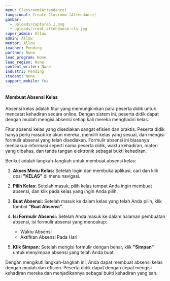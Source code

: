 ```yaml
---
menu: Classroom(Attendance)
fungsional: Create Clasroom (Attendance)
gambar:
  - uploads/capture5.1.png
  - uploads/creat-attendance-cls.jpg
super_admin: Allow
admin: Allow
mentor: Allow
teacher: Pending
partner: None
lead_program: None
lead_region: None
content_writer: None
industri: Pending
student: None
support_mobile: Yes
---
```

#### **Membuat Absensi Kelas**

Absensi kelas adalah fitur yang memungkinkan para peserta didik untuk mencatat kehadiran secara online. Dengan sistem ini, peserta didik dapat dengan mudah mengisi absensi setiap kali mereka menghadiri kelas.

Fitur absensi kelas yang disediakan sangat efisien dan praktis. Peserta didik hanya perlu masuk ke akun mereka, memilih kelas yang sesuai, dan mengisi formulir absensi yang telah disediakan. Formulir absensi ini biasanya mencakup informasi seperti nama peserta didik, waktu kehadiran, materi yang dibahas, dan tanda tangan elektronik sebagai bukti kehadiran.

Berikut adalah langkah-langkah untuk membuat absensi kelas:

1. **Akses Menu Kelas:** Setelah login dan membuka aplikasi, cari dan klik opsi **"KELAS"** di menu navigasi.
2. **Pilih Kelas:** Setelah masuk, pilih kelas tempat Anda ingin membuat absensi, dan klik pada kelas yang ingin Anda pilih.
3. **Buat Absensi:** Setelah masuk ke dalam kelas yang telah Anda pilih, klik tombol **"Buat Absensi".**
4. **Isi Formulir Absensi:** Setelah Anda masuk ke dalam halaman pembuatan absensi, isi formulir absensi yang mencakup:

   * Waktu Absensi
   * Aktifkan Absensi Pada Hari
5. **Klik Simpan:** Setelah mengisi formulir dengan benar, klik **"Simpan"** untuk menyimpan absensi yang telah Anda buat.

Dengan mengikuti langkah-langkah ini, Anda dapat membuat absensi kelas dengan mudah dan efisien. Peserta didik dapat dengan cepat mengisi kehadiran mereka dan menjadikannya sebagai bukti kehadiran yang sah.
